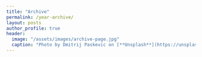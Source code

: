 ```yaml
---
title: "Archive"
permalink: /year-archive/
layout: posts
author_profile: true
header:
  image: "/assets/images/archive-page.jpg"
  caption: "Photo by Dmitrij Paskevic on [**Unsplash**](https://unsplash.com)"
---
```

